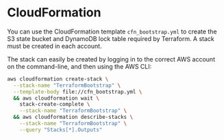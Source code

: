 # CloudFormation
You can use the CloudFormation template `cfn_bootstrap.yml` to create the S3 state bucket and DynamoDB lock table required by Terraform. A stack must be created in each account.

The stack can easily be created by logging in to the correct AWS account on the command-line, and then using the AWS CLI:
```sh
aws cloudformation create-stack \
  --stack-name "TerraformBootstrap" \
  --template-body file://cfn_bootstrap.yml \
  && aws cloudformation wait \
    stack-create-complete \
    --stack-name "TerraformBootstrap" \
  && aws cloudformation describe-stacks \
    --stack-name "TerraformBootstrap" \
    --query "Stacks[*].Outputs"
```
